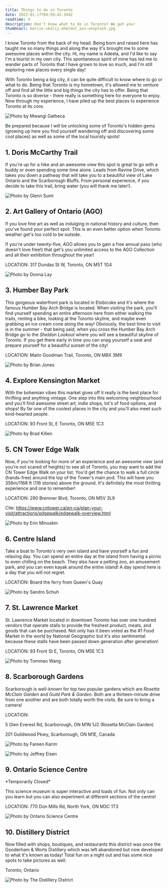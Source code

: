 ```yaml
---
title: Things to do in Toronto
date: 2022-01-17T04:59:43.344Z
readtime: 4
description: Don't know what to do in Toronto? We got you!
thumbnail: marcin-skalij-ahmldxl_azu-unsplash.jpg
---
```

I know Toronto from the back of my head. Being born and raised here has taught me so many things and along the way it's brought me to some awesome places within the city. Hi, my name is Adeela, and I'd like to say I'm a tourist in my own city. This spontaneous spirit of mine has led me to wander parts of Toronto that I have grown to love so much, and I'm still exploring new places every single day!

With Toronto being a big city, it can be quite difficult to know where to go or what to do. Being that Toronto is my hometown, it's allowed me to venture off and find all the little and big things the city has to offer. Being that Toronto is so diverse - there really is something here for everyone to enjoy. Now through my experience, I have piled up the best places to experience Toronto at its core. 

![Photo by Mwangi Gatheca](mwangi-gatheca-qlkan7eqay8-unsplash.jpg)

Be prepared because I will be unlocking some of Toronto's hidden gems (growing up here you find yourself wandering off and discovering some cool places) as well as some of the local touristy spots!

## **1. Doris McCarthy Trail**

If you're up for a hike and an awesome view this spot is great to go with a buddy or even spending some time alone. Leads from Ravine Drive, which takes you down a pathway that will take you to a beautiful view of Lake Ontario and the Scarborough Bluffs. From personal experience, if you decide to take this trail, bring water (you will thank me later!). 

![Photo by Glenn Sumi](gatesgully1.png)

## **2. Art Gallery of Ontario (AGO)**

If you love fine art as well as indulging in national history and culture, then you've found your perfect spot. This is an even better option when Toronto weather get's too cold to be outside. 

If you're under twenty-five, AGO allows you to gain a free annual pass (who doesn't love free!) that get's you unlimited access to the AGO Collection and all their exhibition throughout the year!

LOCATION: 317 Dundas St W, Toronto, ON M5T 1G4

![Photo by Donna Lay](donna-lay-azyj04pl-mo-unsplash.jpg)

## **3. Humber Bay Park**

This gorgeous waterfront park is located in Etobicoke and it's where the famous Humber Bay Arch Bridge is located. When visiting the park, you'll find yourself spending an entire afternoon here from either walking the trails, renting a bike, looking at the Toronto skyline, and maybe even grabbing an ice cream cone along the way! Obviously, the best time to visit is in the summer - that being said, when you cross the Humber Bay Arch Bridge go to the *Sheldon Lookout* where you will see a beautiful skyline of Toronto. If you get there early in time you can snag yourself a seat and prepare yourself for a beautiful sunset of the city!

LOCATION: Matin Goodman Trail, Toronto, ON M8X 3M9

![Photo by Brian Jones](brian-jones-ooul3urqh50-unsplash.jpg)

## **4. Explore Kensington Market**

With the bohemian vibes this market gives off it really is the best place for thrifting and anything vintage. One step into this welcoming neighbourhood and you'll find awesome street art, indie shops, lot's of food options, and shops! By far one of the coolest places in the city and you'll also meet such kind-hearted people. 

LOCATION: 93 Front St, E Toronto, ON M5E 1C3

![Photo by Brad Killen](brad-killen-c0scoqazpey-unsplash.jpg)

## **5. CN Tower Edge Walk** 

Now, if you're looking for more of an experience and an awesome view (and you're not scared of heights) to see all of Toronto, you may want to add the CN Tower Edge Walk on your list. You'd get the chance to walk a full circle (hands-free) around the top of the Tower's main pod. This will have you 356m/1168 ft (116 stories) above the ground. It's definitely the most thrilling experience and one to remember!

LOCATION: 290 Bremner Blvd, Toronto, ON M5V 3L9

Cite: <https://www.cntower.ca/en-ca/plan-your-visit/attractions/edgewalk/edgewalk-overview.html>

![Photo by Erin Minuskin](erin-minuskin-zpvd3fakck0-unsplash.jpg)

## **6. Centre Island**

Take a boat to Toronto's very own island and have yourself a fun and relaxing day. You can spend an entire day at the island from having a picnic to even chilling on the beach. They also have a petting zoo, an amusement park, and you can even kayak around the entire island! A day spend here is a day that you will not regret. 

LOCATION: Board the ferry from Queen's Quay

![Photo by Sandro Schuh](sandro-schuh-6wvqcek030y-unsplash.jpg)

## **7. St. Lawrence Market**

St. Lawrence Market located in downtown Toronto has over one hundred vendors that operate stalls to provide the freshest product, meats, and goods that can be purchased. Not only has it been voted as the #1 Food Market in the world by National Geographic but it's also sentimental because these stalls have been passed down generation after generation!

LOCATION: 93 Front St E, Toronto, ON M5E 1C3

![Photo by Tommao Wang](tommao-wang-m-u02i4nazk-unsplash.jpg)

## **8. Scarborough Gardens**

Scarborough is well-known for top two popular gardens which are *Rosetta McClain Garden* and *Guild Park & Garden*. Both are a thirteen-minute drive from one another and are both totally worth the visits. Be sure to bring a camera!

LOCATION:

5 Glen Everest Rd, Scarborough, ON M1N 1J2 (Rosetta McClain Garden)

201 Guildwood Pkwy, Scarborough, ON M1E, Canada 

![Photo by Fareen Karim](1601819600-20202309-guildpark-16.webp)

![Photo by Jeffrey Eisen](jeffrey-eisen-t60mj7wllfm-unsplash.jpg)

## **9. Ontario Science Centre**

\*Temporarily Closed\*

This science museum is super interactive and loads of fun. Not only can you learn but you can also experiment at different sections of the centre! 

LOCATION: 770 Don Mills Rd, North York, ON M3C 1T3

![Photo by Ontario Science Centre](ontario-science-centre-toronto.webp)

## **10. Distillery District** 

Now filled with shops, boutiques, and restaurants this district was once the Gooderham & Worts Distillery which was left abandoned but now developed to what it's known as today! Total fun on a night out and has some nice spots to take pictures as well.

Toronto, Ontario

![Photo by The Distillery District](1200.jpg)
